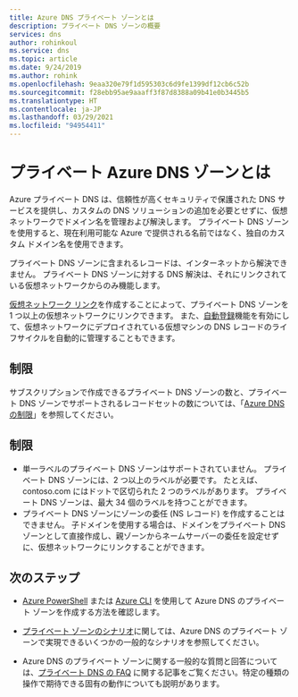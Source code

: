```yaml
---
title: Azure DNS プライベート ゾーンとは
description: プライベート DNS ゾーンの概要
services: dns
author: rohinkoul
ms.service: dns
ms.topic: article
ms.date: 9/24/2019
ms.author: rohink
ms.openlocfilehash: 9eaa320e79f1d595303c6d9fe1399df12cb6c52b
ms.sourcegitcommit: f28ebb95ae9aaaff3f87d8388a09b41e0b3445b5
ms.translationtype: HT
ms.contentlocale: ja-JP
ms.lasthandoff: 03/29/2021
ms.locfileid: "94954411"
---
```

# <a name="what-is-a-private-azure-dns-zone"></a>プライベート Azure DNS ゾーンとは

Azure プライベート DNS は、信頼性が高くセキュリティで保護された DNS サービスを提供し、カスタムの DNS ソリューションの追加を必要とせずに、仮想ネットワークでドメイン名を管理および解決します。 プライベート DNS ゾーンを使用すると、現在利用可能な Azure で提供される名前ではなく、独自のカスタム ドメイン名を使用できます。 

プライベート DNS ゾーンに含まれるレコードは、インターネットから解決できません。 プライベート DNS ゾーンに対する DNS 解決は、それにリンクされている仮想ネットワークからのみ機能します。

[仮想ネットワーク リンク](./private-dns-virtual-network-links.md)を作成することによって、プライベート DNS ゾーンを 1 つ以上の仮想ネットワークにリンクできます。
また、[自動登録](./private-dns-autoregistration.md)機能を有効にして、仮想ネットワークにデプロイされている仮想マシンの DNS レコードのライフサイクルを自動的に管理することもできます。

## <a name="limits"></a>制限

サブスクリプションで作成できるプライベート DNS ゾーンの数と、プライベート DNS ゾーンでサポートされるレコードセットの数については、「[Azure DNS の制限](../azure-resource-manager/management/azure-subscription-service-limits.md#azure-dns-limits)」を参照してください。

## <a name="restrictions"></a>制限

* 単一ラベルのプライベート DNS ゾーンはサポートされていません。 プライベート DNS ゾーンには、2 つ以上のラベルが必要です。 たとえば、contoso.com にはドットで区切られた 2 つのラベルがあります。 プライベート DNS ゾーンは、最大 34 個のラベルを持つことができます。
* プライベート DNS ゾーンにゾーンの委任 (NS レコード) を作成することはできません。 子ドメインを使用する場合は、ドメインをプライベート DNS ゾーンとして直接作成し、親ゾーンからネームサーバーの委任を設定せずに、仮想ネットワークにリンクすることができます。

## <a name="next-steps"></a>次のステップ

* [Azure PowerShell](./private-dns-getstarted-powershell.md) または [Azure CLI](./private-dns-getstarted-cli.md) を使用して Azure DNS のプライベート ゾーンを作成する方法を確認します。

* [プライベート ゾーンのシナリオ](./private-dns-scenarios.md)に関しては、Azure DNS のプライベート ゾーンで実現できるいくつかの一般的なシナリオを参照してください。

* Azure DNS のプライベート ゾーンに関する一般的な質問と回答については、[プライベート DNS の FAQ](./dns-faq-private.md) に関する記事をご覧ください。特定の種類の操作で期待できる固有の動作についても説明があります。